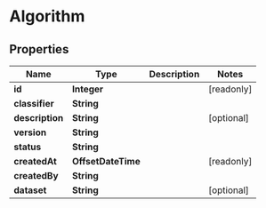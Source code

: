 

# Algorithm


## Properties

Name | Type | Description | Notes
------------ | ------------- | ------------- | -------------
**id** | **Integer** |  |  [readonly]
**classifier** | **String** |  | 
**description** | **String** |  |  [optional]
**version** | **String** |  | 
**status** | **String** |  | 
**createdAt** | **OffsetDateTime** |  |  [readonly]
**createdBy** | **String** |  | 
**dataset** | **String** |  |  [optional]



